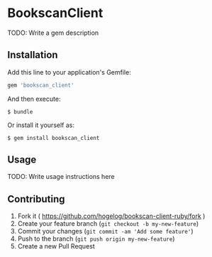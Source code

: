 # BookscanClient

TODO: Write a gem description

## Installation

Add this line to your application's Gemfile:

```ruby
gem 'bookscan_client'
```

And then execute:

    $ bundle

Or install it yourself as:

    $ gem install bookscan_client

## Usage

TODO: Write usage instructions here

## Contributing

1. Fork it ( https://github.com/hogelog/bookscan-client-ruby/fork )
2. Create your feature branch (`git checkout -b my-new-feature`)
3. Commit your changes (`git commit -am 'Add some feature'`)
4. Push to the branch (`git push origin my-new-feature`)
5. Create a new Pull Request
